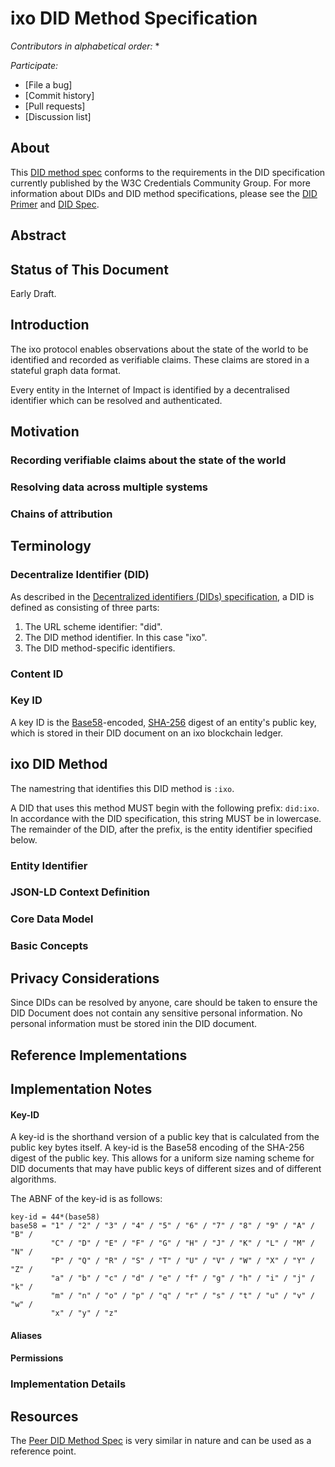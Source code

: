 # ixo DID Method Specification

*Contributors in alphabetical order:*
* 

*Participate:*
* [File a bug]
* [Commit history]
* [Pull requests]
* [Discussion list]

## About
This [DID method spec](https://w3c-ccg.github.io/did-spec/#specific-did-method-schemes)
conforms to the requirements in the DID specification currently published by
the W3C Credentials Community Group. For more information about DIDs and DID
method specifications, please see the [DID Primer](http://bit.ly/2RX0xm2) and
[DID Spec](https://w3c-ccg.github.io/did-spec/).

## Abstract 


## Status of This Document
Early Draft.



## Introduction

The ixo protocol enables observations about the state of the world to be identified and recorded as verifiable claims. 
These claims are stored in a stateful graph data format. 

Every entity in the Internet of Impact is identified by a decentralised identifier which can be resolved and authenticated.

## Motivation

### Recording verifiable claims about the state of the world

### Resolving data across multiple systems

### Chains of attribution


## Terminology

### Decentralize Identifier (DID)

As described in the [Decentralized identifiers (DIDs)
specification](https://w3c-ccg.github.io/did-spec/), a DID is defined as
consisting of three parts:

1. The URL scheme identifier: "did".
2. The DID method identifier. In this case "ixo".
3. The DID method-specific identifiers.

### Content ID


### Key ID

A key ID is the [Base58](https://en.wikipedia.org/wiki/Base58)-encoded,
[SHA-256](https://en.wikipedia.org/wiki/SHA-2) digest of an entity's
public key, which is stored in their DID document on an ixo blockchain ledger.

## ixo DID Method

The namestring that identifies this DID method is `:ixo`.

A DID that uses this method MUST begin with the following prefix: `did:ixo`.
In accordance with the DID specification, this string MUST be in lowercase. The remainder of
the DID, after the prefix, is the entity identifier specified below.

### Entity Identifier


### JSON-LD Context Definition

### Core Data Model

### Basic Concepts

## Privacy Considerations

Since DIDs can be resolved by anyone, care should be taken to ensure the DID
Document does not contain any sensitive personal information. No personal information must be stored inin the DID document.

## Reference Implementations

## Implementation Notes


#### Key-ID

A key-id is the shorthand version of a public key that is calculated from the
public key bytes itself. A key-id is the Base58 encoding of the SHA-256 digest
of the public key. This allows for a uniform size naming scheme for DID
documents that may have public keys of different sizes and of different
algorithms.

The ABNF of the key-id is as follows:

```
key-id = 44*(base58)
base58 = "1" / "2" / "3" / "4" / "5" / "6" / "7" / "8" / "9" / "A" / "B" /
         "C" / "D" / "E" / "F" / "G" / "H" / "J" / "K" / "L" / "M" / "N" /
         "P" / "Q" / "R" / "S" / "T" / "U" / "V" / "W" / "X" / "Y" / "Z" /
         "a" / "b" / "c" / "d" / "e" / "f" / "g" / "h" / "i" / "j" / "k" /
         "m" / "n" / "o" / "p" / "q" / "r" / "s" / "t" / "u" / "v" / "w" /
         "x" / "y" / "z"
```

#### Aliases



#### Permissions



### Implementation Details

## Resources

The [Peer DID Method
Spec](https://dhh1128.github.io/peer-did-method-spec/index.html) is very similar in nature and can be used as a reference point.
